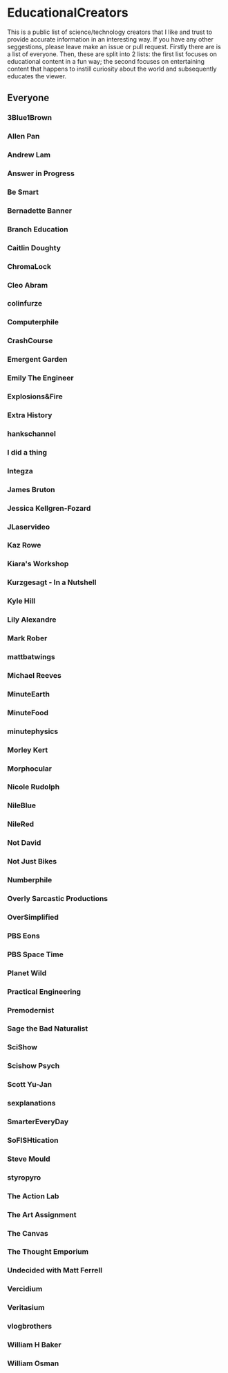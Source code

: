 # EducationalCreators
This is a public list of science/technology creators that I like and trust to provide accurate information in an interesting way. If you have any other seggestions, please leave make an issue or pull request. Firstly there are is a list of everyone. Then, these are split into 2 lists: the first list focuses on educational content in a fun way; the second focuses on entertaining content that happens to instill curiosity about the world and subsequently educates the viewer.

## Everyone

  ### 3Blue1Brown
  
  ### Allen Pan
  
  ### Andrew Lam
  
  ### Answer in Progress
  
  ### Be Smart
  
  ### Bernadette Banner
  
  ### Branch Education
  
  ### Caitlin Doughty
  
  ### ChromaLock

  ### Cleo Abram
  
  ### colinfurze
  
  ### Computerphile
  
  ### CrashCourse
  
  ### Emergent Garden
  
  ### Emily The Engineer
  
  ### Explosions&Fire
  
  ### Extra History
  
  ### hankschannel
  
  ### I did a thing
  
  ### Integza
  
  ### James Bruton
  
  ### Jessica Kellgren-Fozard
  
  ### JLaservideo
  
  ### Kaz Rowe
  
  ### Kiara's Workshop
  
  ### Kurzgesagt - In a Nutshell
  
  ### Kyle Hill
  
  ### Lily Alexandre
  
  ### Mark Rober
  
  ### mattbatwings
  
  ### Michael Reeves
  
  ### MinuteEarth
  
  ### MinuteFood
  
  ### minutephysics
  
  ### Morley Kert
  
  ### Morphocular
  
  ### Nicole Rudolph
  
  ### NileBlue
  
  ### NileRed
  
  ### Not David
  
  ### Not Just Bikes
  
  ### Numberphile
  
  ### Overly Sarcastic Productions
  
  ### OverSimplified
  
  ### PBS Eons
  
  ### PBS Space Time
  
  ### Planet Wild
  
  ### Practical Engineering
  
  ### Premodernist
  
  ### Sage the Bad Naturalist
  
  ### SciShow
  
  ### Scishow Psych
  
  ### Scott Yu-Jan
  
  ### sexplanations
  
  ### SmarterEveryDay
  
  ### SoFISHtication
  
  ### Steve Mould
  
  ### styropyro
  
  ### The Action Lab
  
  ### The Art Assignment
  
  ### The Canvas
  
  ### The Thought Emporium
  
  ### Undecided with Matt Ferrell
  
  ### Vercidium
  
  ### Veritasium
  
  ### vlogbrothers
  
  ### William H Baker
  
  ### William Osman
